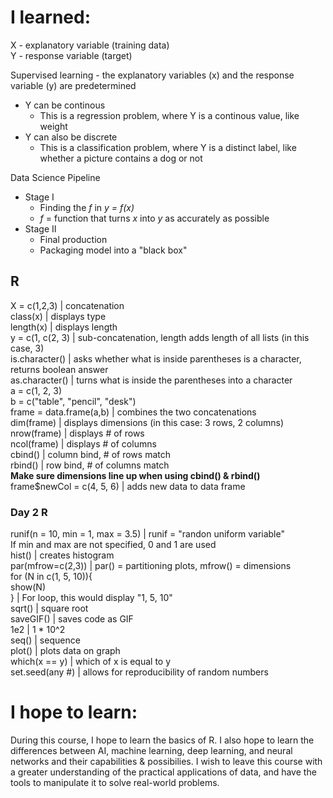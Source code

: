 # I learned:
X - explanatory variable (training data)  
Y - response variable (target)

Supervised learning - the explanatory variables (x) and the response variable (y) are predetermined
* Y can be continous
  * This is a regression problem, where Y is a continous value, like weight
* Y can also be discrete
  * This is a classification problem, where Y is a distinct label, like whether a picture contains a dog or not

Data Science Pipeline
* Stage I
  * Finding the *f* in *y = f(x)*
  * *f* = function that turns *x* into *y* as accurately as possible
* Stage II
  * Final production
  * Packaging model into a "black box"


## R
X = c(1,2,3) | concatenation  
class(x) | displays type  
length(x) | displays length  
y = c(1, c(2, 3) | sub-concatenation, length adds length of all lists (in this case, 3)  
is.character() | asks whether what is inside parentheses is a character, returns boolean answer  
as.character() | turns what is inside the parentheses into a character  
a = c(1, 2, 3)  
b = c("table", "pencil", "desk")  
frame = data.frame(a,b) | combines the two concatenations  
dim(frame) | displays dimensions (in this case: 3 rows, 2 columns)  
nrow(frame) | displays # of rows  
ncol(frame) | displays # of columns  
cbind() | column bind, # of rows match  
rbind() | row bind, # of columns match  
**Make sure dimensions line up when using cbind() & rbind()**  
frame$newCol = c(4, 5, 6) | adds new data to data frame

### Day 2 R
runif(n = 10, min = 1, max = 3.5) | runif = "randon uniform variable"  
If min and max are not specified, 0 and 1 are used  
hist() | creates histogram  
par(mfrow=c(2,3)) | par() = partitioning plots, mfrow() = dimensions  
for (N in c(1, 5, 10)){  
  show(N)  
  } | For loop, this would display "1, 5, 10"  
sqrt() | square root  
saveGIF() | saves code as GIF  
1e2 | 1 * 10^2  
seq() | sequence  
plot() | plots data on graph  
which(x == y) | which of x is equal to y  
set.seed(any #) | allows for reproducibility of random numbers  

# I hope to learn:
During this course, I hope to learn the basics of R. I also hope to learn the differences between AI, machine learning, deep learning, and neural networks and their capabilities & possibilies. I wish to leave this course with a greater understanding of the practical applications of data, and have the tools to manipulate it to solve real-world problems.
